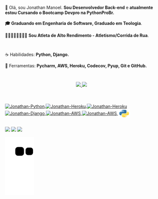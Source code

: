 <p align="left"> 
 🖖 Olá, sou Jonathan Manoel. <strong>Sou Desenvolvedor Back-end</strong> e <strong>atualmente estou Cursando o Bootcamp Devpro na PythonProBr.<br> <br>
 🎓 Graduando em Engenharia de Software, Graduado em Teologia</strong>.<br><br>
 🏃🏽‍♂️🏊🏽‍♂️🚴🏽‍ <strong>Sou Atleta de Alto Rendimento - Atletismo/Corrida de Rua</strong>.
</p>
<br>
<p align="left">
 ☕ Habilidades: <strong>Python, Django.</strong>
</p>

<p align="left">
  💼 Ferramentas: <strong>Pycharm, AWS, Heroku, Codecov, Pyup, Git e GitHub.</strong>
</p>

<br>

</p>
<div align="center">
  <a href="https://github.com/jonathansmanoel">
  <img height="180em" src="https://github-readme-stats.vercel.app/api?username=jonathansmanoel&show_icons=true&theme=dracula&include_all_commits=true&count_private=true"/>
  <img height="180em" src="https://github-readme-stats.vercel.app/api/top-langs/?username=jonathansmanoel&layout=compact&langs_count=7&theme=dracula"/>
  
                           
</div>
  <br>
  
  <br>
<div style="display: inline_block"><br>
 
  <img align="center" alt="Jonathan-Python" height="30" width="100" src="https://img.shields.io/badge/Python-14354C?style=for-the-badge&logo=python&logoColor=white">
  <img align="center" alt="Jonathan-Heroku" height="30" width="100" src="https://img.shields.io/badge/Heroku-430098?style=for-the-badge&logo=heroku&logoColor=white">
  <img align="center" alt="Jonathan-Heroku" height="30" width="100" src="https://img.shields.io/badge/Linux-E34F26?style=for-the-badge&logo=linux&logoColor=black">
  <img align="center" alt="Jonathan-Django" height="30" width="100" src="https://img.shields.io/badge/Django-092E20?style=for-the-badge&logo=django&logoColor=white">
  <img align="center" alt="Jonathan-AWS" height="30" width="120" src="https://img.shields.io/badge/Amazon_AWS-232F3E?style=for-the-badge&logo=amazon-aws&logoColor=white">
  <img align="center" alt="Jonathan-AWS" height="30" width="40" src="https://raw.githubusercontent.com/dereknguyen269/dereknguyen269/master/images/aws.png">
  <img align="center" alt="Jonathan-Python" height="30" width="40" src="https://raw.githubusercontent.com/devicons/devicon/master/icons/python/python-original.svg">
    
</div>
  
  ##
 
<div> 
 
  <a href="https://instagram.com/jonathansmanoel" target="_blank"><img src="https://img.shields.io/badge/-Instagram-%23E4405F?style=for-the-badge&logo=instagram&logoColor=white" target="_blank"></a>
  <a href="https://www.linkedin.com/in/jonathanmanoel" target="_blank"><img src="https://img.shields.io/badge/-LinkedIn-%230077B5?style=for-the-badge&logo=linkedin&logoColor=white" target="_blank"></a> 
  <a href = "mailto:jonathan.silva.manoel@gmail.com"><img src="https://img.shields.io/badge/-Gmail-%23333?style=for-the-badge&logo=gmail&logoColor=white" target="_blank"></a>
 
  ![Snake animation](https://github.com/rafaballerini/rafaballerini/blob/output/github-contribution-grid-snake.svg)
 
</div>
